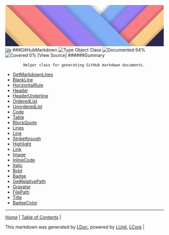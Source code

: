 ![](../Content/LDoc-banner-small.png "")
[Up](../LDoc.md)
###GitHubMarkdown
![Type Object Class](http://b.repl.ca/v1/Type-Object%20Class-lightgrey.png "") ![Documented 64%](http://b.repl.ca/v1/Documented-64%25-yellowgreen.png "") ![Covered 0%](http://b.repl.ca/v1/Covered-0%25-red.png "")
[View Source]
######Summary

            Helper class for generating GitHub markdown documents.
            
 - [GetMarkdownLines](GitHubMarkdown_GetMarkdownLines.md)
 - [BlankLine](GitHubMarkdown_BlankLine.md)
 - [HorizontalRule](GitHubMarkdown_HorizontalRule.md)
 - [Header](GitHubMarkdown_Header.md)
 - [HeaderUnderline](GitHubMarkdown_HeaderUnderline.md)
 - [OrderedList](GitHubMarkdown_OrderedList.md)
 - [UnorderedList](GitHubMarkdown_UnorderedList.md)
 - [Code](GitHubMarkdown_Code.md)
 - [Table](GitHubMarkdown_Table.md)
 - [BlockQuote](GitHubMarkdown_BlockQuote.md)
 - [Lines](GitHubMarkdown_Lines.md)
 - [Line](GitHubMarkdown_Line.md)
 - [Strikethrough](GitHubMarkdown_Strikethrough.md)
 - [Highlight](GitHubMarkdown_Highlight.md)
 - [Link](GitHubMarkdown_Link.md)
 - [Image](GitHubMarkdown_Image.md)
 - [InlineCode](GitHubMarkdown_InlineCode.md)
 - [Italic](GitHubMarkdown_Italic.md)
 - [Bold](GitHubMarkdown_Bold.md)
 - [Badge](GitHubMarkdown_Badge.md)
 - [GetRelativePath](GitHubMarkdown_GetRelativePath.md)
 - [Gravatar](GitHubMarkdown_Gravatar.md)
 - [FilePath](GitHubMarkdown_FilePath.md)
 - [Title](GitHubMarkdown_Title.md)
 - [BadgeColor](GitHubMarkdown_BadgeColor.md)
---

[Home](../../README.md) | [Table of Contents](../../TableOfContents.md) | 


This markdown was generated by [LDoc](https://github.com/CodeSingularity/LDoc), powered by [LUnit](https://github.com/CodeSingularity/LUnit), [LCore](https://github.com/CodeSingularity/LCore) | 

